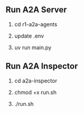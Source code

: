
## Run A2A Server

1. cd r1-a2a-agents

2. update .env

3. uv run main.py

## Run A2A Inspector

1. cd a2a-inspector

2. chmod +x run.sh   

3. ./run.sh 